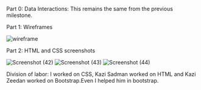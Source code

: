 Part 0: Data Interactions: This remains the same from the previous milestone.

Part 1: Wireframes

![wireframe](https://user-images.githubusercontent.com/35829875/138575230-bd21c495-6f6d-4109-bf80-08870dd8e44d.jpg)

Part 2: HTML and CSS screenshots

![Screenshot (42)](https://user-images.githubusercontent.com/35829875/138575275-41fdea57-274c-413f-8858-ccf488ee8fde.png)
![Screenshot (43)](https://user-images.githubusercontent.com/35829875/138575278-39b434bd-42f0-44c1-9de5-272605d42435.png)
![Screenshot (44)](https://user-images.githubusercontent.com/35829875/138575279-825c2c3e-37ee-4f9d-bdcb-3d24f0c69627.png)

Division of labor: I worked on CSS, Kazi Sadman worked on HTML and Kazi Zeedan worked on Bootstrap.Even I helped him in bootstrap.
